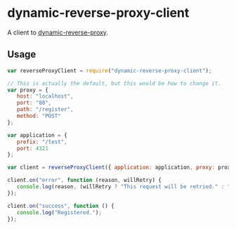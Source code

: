 # dynamic-reverse-proxy-client

A client to [dynamic-reverse-proxy](https://github.com/softek/dynamic-reverse-proxy). 

## Usage

```javascript
var reverseProxyClient = require("dynamic-reverse-proxy-client");

// This is actually the default, but this would be how to change it.
var proxy = {
   host: "localhost",
   port: "80",
   path: "/register",
   method: "POST"
};

var application = {
   prefix: "/test",
   port: 4321
};

var client = reverseProxyClient({ application: application, proxy: proxy });

client.on("error", function (reason, willRetry) {
   console.log(reason, (willRetry ? "This request will be retried." : "This request will NOT be retried."));
});

client.on("success", function () {
   console.log("Registered.");
});
```